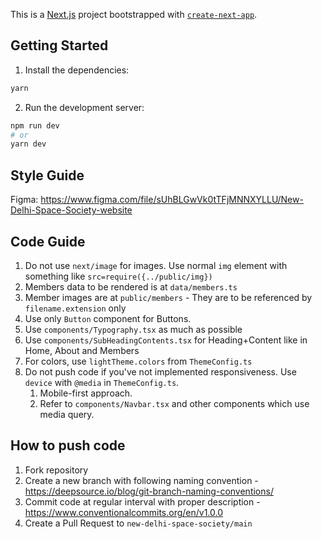 This is a [Next.js](https://nextjs.org/) project bootstrapped with [`create-next-app`](https://github.com/vercel/next.js/tree/canary/packages/create-next-app).

## Getting Started

1. Install the dependencies:

```bash
yarn
```

2. Run the development server:

```bash
npm run dev
# or
yarn dev
```

## Style Guide

Figma: https://www.figma.com/file/sUhBLGwVk0tTFjMNNXYLLU/New-Delhi-Space-Society-website

## Code Guide

1. Do not use `next/image` for images. Use normal `img` element with something like `src=require({../public/img})`
2. Members data to be rendered is at `data/members.ts`
3. Member images are at `public/members` - They are to be referenced by `filename.extension` only
4. Use only `Button` component for Buttons.
5. Use `components/Typography.tsx` as much as possible
6. Use `components/SubHeadingContents.tsx` for Heading+Content like in Home, About and Members
7. For colors, use `lightTheme.colors` from `ThemeConfig.ts`
8. Do not push code if you've not implemented responsiveness. Use `device` with `@media` in `ThemeConfig.ts`.
   1. Mobile-first approach.
   2. Refer to `components/Navbar.tsx` and other components which use media query.

## How to push code

1. Fork repository
2. Create a new branch with following naming convention - https://deepsource.io/blog/git-branch-naming-conventions/
3. Commit code at regular interval with proper description - https://www.conventionalcommits.org/en/v1.0.0
4. Create a Pull Request to `new-delhi-space-society/main`
